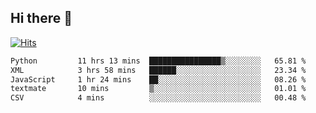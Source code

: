 ## Hi there 👋

<!--
**alihaqberdi/alihaqberdi** is a ✨ _special_ ✨ repository because its `README.md` (this file) appears on your GitHub profile.

Here are some ideas to get you started:

- 🔭 I’m currently working on ...
- 🌱 I’m currently learning ...
- 👯 I’m looking to collaborate on ...
- 🤔 I’m looking for help with ...
- 💬 Ask me about ...
- 📫 How to reach me: ...
- 😄 Pronouns: ...
- ⚡ Fun fact: ...
-->

[![Hits](https://hits.sh/github.com/alihaqberdi.svg)](https://hits.sh/github.com/alihaqberdi/)

<!--START_SECTION:waka-->

```txt
Python         11 hrs 13 mins  ████████████████▒░░░░░░░░   65.81 %
XML            3 hrs 58 mins   ██████░░░░░░░░░░░░░░░░░░░   23.34 %
JavaScript     1 hr 24 mins    ██░░░░░░░░░░░░░░░░░░░░░░░   08.26 %
textmate       10 mins         ▒░░░░░░░░░░░░░░░░░░░░░░░░   01.01 %
CSV            4 mins          ░░░░░░░░░░░░░░░░░░░░░░░░░   00.48 %
```

<!--END_SECTION:waka-->
